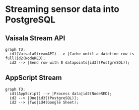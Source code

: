 # Streaming sensor data into PostgreSQL


## Vaisala Stream API
```mermaid
graph TD;
  id1(VaisalaStreamAPI) --> |Cache until a datetime row is full|id2(NodeRED);   
  id2 --> |Send row with 8 datapoints|id3[(PostgreSQL)];
```






## AppScript Stream

```mermaid
graph TD;
  id1(AppScript) --> |Process data|id2(NodeRED);   
  id2 --> |One|id3[(PostgreSQL)];
  id2 --> |Two|id4(Google Sheet);
```
```








